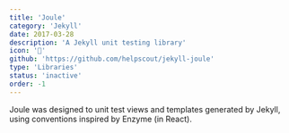 ```yaml
---
title: 'Joule'
category: 'Jekyll'
date: 2017-03-28
description: 'A Jekyll unit testing library'
icon: '💎'
github: 'https://github.com/helpscout/jekyll-joule'
type: 'Libraries'
status: 'inactive'
order: -1
---
```


Joule was designed to unit test views and templates generated by Jekyll, using conventions inspired by Enzyme (in React).

